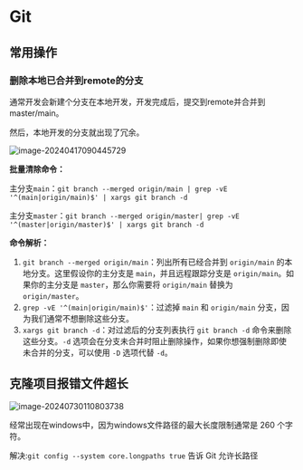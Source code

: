 # Git

## 常用操作

### 删除本地已合并到remote的分支

通常开发会新建个分支在本地开发，开发完成后，提交到remote并合并到master/main。

然后，本地开发的分支就出现了冗余。

![image-20240417090445729](https://assets.tayeshi.cn/markdown/image-20240417090445729.png)

**批量清除命令：**

主分支`main`：`git branch --merged origin/main | grep -vE '^(main|origin/main)$' | xargs git branch -d`

主分支`master`：`git branch --merged origin/master| grep -vE '^(master|origin/master)$' | xargs git branch -d`

**命令解析：**

1. `git branch --merged origin/main`：列出所有已经合并到 `origin/main` 的本地分支。这里假设你的主分支是 `main`，并且远程跟踪分支是 `origin/main`。如果你的主分支是 `master`，那么你需要将 `origin/main` 替换为 `origin/master`。
2. `grep -vE '^(main|origin/main)$'`：过滤掉 `main` 和 `origin/main` 分支，因为我们通常不想删除这些分支。
3. `xargs git branch -d`：对过滤后的分支列表执行 `git branch -d` 命令来删除这些分支。`-d` 选项会在分支未合并时阻止删除操作，如果你想强制删除即使未合并的分支，可以使用 `-D` 选项代替 `-d`。


## 克隆项目报错文件超长

![image-20240730110803738](https://assets.tayeshi.cn/markdown/image-20240730110803738.png)

经常出现在windows中，因为windows文件路径的最大长度限制通常是 260 个字符。

解决:`git config --system core.longpaths true` 告诉 Git 允许长路径

